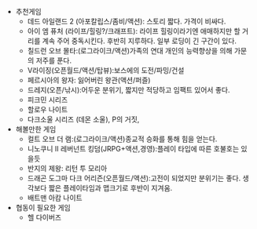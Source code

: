 * 추천게임  
  * 데드 아일랜드 2 (아포칼립스/좀비/액션): 스토리 짧다. 가격이 비싸다.    
  * 아이 엠 퓨처 (라이프/힐링?/크래프트): 라이프 힐링이라기엔 애매하지만 할 거리를 계속 주어 중독시킨다. 후반히 지루하다. 일부 로딩이 긴 구간이 있다.    
  * 칠드런 오브 몰타:(로그라이크/액션)가족의 연대 개인의 능력향상을 의해 가문의 저주를 푼다.    
  * V라이징(오픈월드/액션/탑뷰):보스에의 도전/파밍/건설  
  * 페르시아의 왕자: 잃어버린 왕관(액션/퍼즐)  
  * 드레지(오픈/낚시):어두운 분위기, 짧지만 적당하고 임팩트 있어서 좋다.  
  * 피크민 시리즈  
  * 할로우 나이트  
  * 다크소울 시리즈 (데몬 소울), P의 거짓,   
* 해볼만한 게임  
  * 컬트 오브 더 램:(로그라이크/액션)종교적 승화를 통해 힘을 얻는다.  
  * 니노쿠니 II 레버넌트 킹덤(JRPG+액션,경영):플레이 타입에 따른 호불호는 있을듯  
  * 반지의 제왕: 리턴 투 모리아  
  * 드래곤 도그마 다크 어리즌(오픈월드/액션):고전이 되었지만 분위기는 좋다. 생각보다 짧은 플레이타임과 맵크기로 후반이 지겨움.  
  * 배트맨 아캄 나이트  
* 협동이 필요한 게임  
  * 헬 다이버즈  
 
